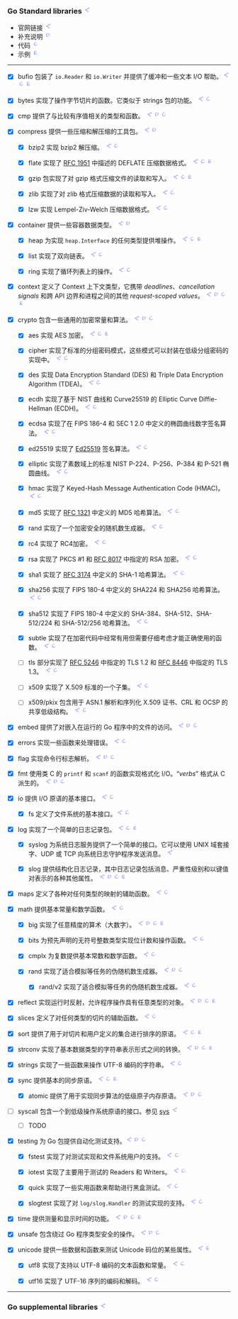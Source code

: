 ### Go Standard libraries     <a href="https://pkg.go.dev/std" target="_blank"><img src="./_rsc/link-src.drawio.png"/></a>

- 官网链接 <img src="./_rsc/link-src.drawio.png"/> 
- 补充说明  <img  src="./_rsc/link-others.drawio.png"/>
- 代码  <img src="./_rsc/link-code.drawio.png"/>
- 示例  <img src="./_rsc/link-exam.drawio.png"/>

---

- [x] bufio 包装了 `io.Reader` 和 `io.Writer` 并提供了缓冲和一些文本 I/O 帮助。<a href="https://pkg.go.dev/bufio" target="_blank"><img src="./_rsc/link-src.drawio.png" 
  id="code"/></a><a href="./bufio/code/bufio_test.go"   ><img src="./_rsc/link-code.drawio.png"   
  id="exam"/></a><a href="bufio/bufio.md#exam"   ><img src="./_rsc/link-exam.drawio.png"  /></a>

- [x] bytes 实现了操作字节切片的函数。它类似于 strings 包的功能。       <a href="https://pkg.go.dev/bytes" target="_blank"><img src="./_rsc/link-src.drawio.png" 
  id="code"/></a><a href="./bytes/code/bytes_test.go"   ><img src="./_rsc/link-code.drawio.png"   /></a>

- [x] cmp 提供了与比较有序值相关的类型和函数。        <a href="https://pkg.go.dev/cmp" target="_blank"><img src="./_rsc/link-src.drawio.png" 
  id="other"/></a><a href="./cmp/cmp.md"  ><img  src="./_rsc/link-others.drawio.png" 
  id="code"/></a><a href="./cmp/code/cmp_test.go"   ><img src="./_rsc/link-code.drawio.png"   /></a>

- [x] compress 提供一些压缩和解压缩的工具包。 <a href="https://pkg.go.dev/compress" target="_blank"><img src="./_rsc/link-src.drawio.png" id="other"/></a><a href="compress/compress.md"  ><img  src="./_rsc/link-others.drawio.png" /></a>
 
  - [x] bzip2 实现 bzip2 解压缩。        <a href="https://pkg.go.dev/compress/bzip2" target="_blank"><img src="./_rsc/link-src.drawio.png" 
  id="code"/></a><a href="compress/code/bzip2_test.go"   ><img src="./_rsc/link-code.drawio.png"   /></a>

  - [x] flate 实现了 [RFC 1951](https://rfc-editor.org/rfc/rfc1951.html) 中描述的 DEFLATE 压缩数据格式。        <a href="https://pkg.go.dev/compress/flate" target="_blank"><img src="./_rsc/link-src.drawio.png" 
  id="code"/></a><a href="compress/code/flate_test.go"   ><img src="./_rsc/link-code.drawio.png"   
  id="exam"/></a><a href="compress/examples/flate_netconnect.go"   ><img src="./_rsc/link-exam.drawio.png"  /></a>
  
  - [x] gzip 包实现了对 gzip 格式压缩文件的读取和写入。        <a href="https://pkg.go.dev/compress/gzip" target="_blank"><img src="./_rsc/link-src.drawio.png" 
  id="code"/></a><a href="compress/code/gzip_test.go"   ><img src="./_rsc/link-code.drawio.png"  
  id="exam"/></a><a href="compress/examples/gzip_httpSend.go"   ><img src="./_rsc/link-exam.drawio.png"  /></a>
  
  - [x] zlib 实现了对 zlib 格式压缩数据的读取和写入。        <a href="https://pkg.go.dev/compress/zlib" target="_blank"><img src="./_rsc/link-src.drawio.png" 
  id="code"/></a><a href="compress/code/zlib_test.go"   ><img src="./_rsc/link-code.drawio.png"   /></a>
  
  - [x] lzw 实现 Lempel-Ziv-Welch 压缩数据格式。      <a href="https://pkg.go.dev/compress/lzw" target="_blank"><img src="./_rsc/link-src.drawio.png" 
  id="code"/></a><a href="compress/code/lzw_test.go"   ><img src="./_rsc/link-code.drawio.png"   /></a>

- [x] container 提供一些容器数据类型。        <a href="https://pkg.go.dev/container" target="_blank"><img src="./_rsc/link-src.drawio.png" 
  id="other"/></a><a href="container/container.md"  ><img  src="./_rsc/link-others.drawio.png" /></a>

  - [x] heap 为实现 `heap.Interface` 的任何类型提供堆操作。        <a href="https://pkg.go.dev/container/heap" target="_blank"><img src="./_rsc/link-src.drawio.png" 
  id="code"/></a><a href="container/code/heap_test.go"   ><img src="./_rsc/link-code.drawio.png" 
  id="exam"/></a><a href="container/container.md#exam"   ><img src="./_rsc/link-exam.drawio.png"  /></a>

  - [x] list 实现了双向链表。        <a href="https://pkg.go.dev/container/list" target="_blank"><img src="./_rsc/link-src.drawio.png" 
  id="code"/></a><a href="container/code/list_test.go"   ><img src="./_rsc/link-code.drawio.png"   /></a>

  - [x] ring 实现了循环列表上的操作。        <a href="https://pkg.go.dev/container/ring" target="_blank"><img src="./_rsc/link-src.drawio.png" 
  id="code"/></a><a href="container/code/ring_test.go"   ><img src="./_rsc/link-code.drawio.png"   /></a>

- [x] context 定义了 Context 上下文类型，它携带 *deadlines*、*cancellation signals* 和跨 API 边界和进程之间的其他 *request-scoped  values*。       <a href="https://pkg.go.dev/context" target="_blank"><img src="./_rsc/link-src.drawio.png" 
  id="other"/></a><a href="./context/context.md"  ><img  src="./_rsc/link-others.drawio.png" 
  id="code"/></a><a href="./context/code/context_test.go"   ><img src="./_rsc/link-code.drawio.png" 
  id="exam"/></a><a href="./context/context.md#exam"   ><img src="./_rsc/link-exam.drawio.png"  /></a>

- [x] crypto 包含一些通用的加密常量和算法。        <a href="https://pkg.go.dev/crypto" target="_blank"><img src="./_rsc/link-src.drawio.png" 
  id="other"/></a><a href="crypto/crypto.md"  ><img  src="./_rsc/link-others.drawio.png" 
  id="code"/></a><a href="crypto/code/crypto_test.go"   ><img src="./_rsc/link-code.drawio.png" 
  /></a>

  - [x] aes 实现 AES 加密。        <a href="https://pkg.go.dev/crypto/aes" target="_blank"><img src="./_rsc/link-src.drawio.png" 
  id="code"/></a><a href="crypto/code/aes_test.go"   ><img src="./_rsc/link-code.drawio.png" 
  id="exam"/></a><a href="./context/context.md#exam"   ><img src="./_rsc/link-exam.drawio.png"    /></a>

  - [x] cipher 实现了标准的分组密码模式，这些模式可以封装在低级分组密码的实现中。        <a href="https://pkg.go.dev/crypto/cipher" target="_blank"><img src="./_rsc/link-src.drawio.png" 
  id="code"/></a><a href="crypto/code/cipher_test.go"   ><img src="./_rsc/link-code.drawio.png"   /></a>

  - [x] des 实现 Data Encryption Standard (DES) 和 Triple Data Encryption Algorithm (TDEA)。        <a href="https://pkg.go.dev/crypto/des" target="_blank"><img src="./_rsc/link-src.drawio.png" 
  id="code"/></a><a href="crypto/code/des_test.go"   ><img src="./_rsc/link-code.drawio.png"   /></a>

  - [x] ecdh 实现了基于 NIST 曲线和 Curve25519 的 Elliptic Curve Diffie-Hellman (ECDH)。       <a href="https://pkg.go.dev/crypto/ecdh" target="_blank"><img src="./_rsc/link-src.drawio.png" 
  id="code"/></a><a href="crypto/code/ecdh_test.go"   ><img src="./_rsc/link-code.drawio.png"   /></a>

  - [x] ecdsa 实现了在 FIPS 186-4 和 SEC 1 2.0 中定义的椭圆曲线数字签名算法。      <a href="https://pkg.go.dev/crypto/ecdsa" target="_blank"><img src="./_rsc/link-src.drawio.png" 
  id="code"/></a><a href="crypto/code/ecdsa_test.go"   ><img src="./_rsc/link-code.drawio.png"   /></a>

  - [x] ed25519 实现了 [Ed25519](https://ed25519.cr.yp.to/) 签名算法。        <a href="https://pkg.go.dev/crypto/ed25519" target="_blank"><img src="./_rsc/link-src.drawio.png" 
  id="code"/></a><a href="crypto/code/ed25519_test.go"   ><img src="./_rsc/link-code.drawio.png"   /></a>

  - [x] elliptic 实现了素数域上的标准 NIST P-224、P-256、P-384 和 P-521 椭圆曲线。        <a href="https://pkg.go.dev/crypto/elliptic" target="_blank"><img src="./_rsc/link-src.drawio.png" 
  id="code"/></a><a href="crypto/code/elliptic_test.go"   ><img src="./_rsc/link-code.drawio.png"   /></a>

  - [x] hmac 实现了 Keyed-Hash Message Authentication Code (HMAC)。       <a href="https://pkg.go.dev/crypto/hmac" target="_blank"><img src="./_rsc/link-src.drawio.png" 
  id="code"/></a><a href="crypto/code/hmac_test.go"   ><img src="./_rsc/link-code.drawio.png"   /></a>

  - [x] md5 实现了 [RFC 1321](https://www.rfc-editor.org/rfc/rfc1321.html) 中定义的 MD5 哈希算法。         <a href="https://pkg.go.dev/crypto/md5" target="_blank"><img src="./_rsc/link-src.drawio.png" 
  id="code"/></a><a href="crypto/code/md5_test.go"   ><img src="./_rsc/link-code.drawio.png"   /></a>

  - [x] rand 实现了一个加密安全的随机数生成器。       <a href="https://pkg.go.dev/crypto/rand" target="_blank"><img src="./_rsc/link-src.drawio.png" 
  id="code"/></a><a href="crypto/code/rand_test.go"   ><img src="./_rsc/link-code.drawio.png"   /></a>

  - [x] rc4 实现了 RC4加密。        <a href="https://pkg.go.dev/crypto/rc4" target="_blank"><img src="./_rsc/link-src.drawio.png" 
  id="code"/></a><a href="crypto/code/rc4_test.go"   ><img src="./_rsc/link-code.drawio.png"   /></a>

  - [x] rsa 实现了 PKCS #1 和 [RFC 8017](https://www.rfc-editor.org/rfc/rfc8017.html) 中指定的 RSA 加密。       <a href="https://pkg.go.dev/crypto/rsa" target="_blank"><img src="./_rsc/link-src.drawio.png" 
  id="code"/></a><a href="crypto/code/rsa_test.go"   ><img src="./_rsc/link-code.drawio.png"   /></a>

  - [x] sha1 实现了 [RFC 3174](https://www.rfc-editor.org/rfc/rfc3174.html) 中定义的 SHA-1 哈希算法。        <a href="https://pkg.go.dev/crypto/sha1" target="_blank"><img src="./_rsc/link-src.drawio.png" 
  id="code"/></a><a href="crypto/code/sha1_test.go"   ><img src="./_rsc/link-code.drawio.png"   /></a>

  - [x] sha256 实现了 FIPS 180-4 中定义的 SHA224 和 SHA256 哈希算法。        <a href="https://pkg.go.dev/crypto/sha256" target="_blank"><img src="./_rsc/link-src.drawio.png" 
  id="code"/></a><a href="crypto/code/sha256_test.go"   ><img src="./_rsc/link-code.drawio.png"   /></a>

  - [x] sha512 实现了 FIPS 180-4 中定义的 SHA-384、SHA-512、SHA-512/224 和 SHA-512/256 哈希算法。        <a href="https://pkg.go.dev/crypto/sha512" target="_blank"><img src="./_rsc/link-src.drawio.png" 
  id="code"/></a><a href="crypto/code/sha512_test.go"   ><img src="./_rsc/link-code.drawio.png"   /></a>

  - [x] subtle 实现了在加密代码中经常有用但需要仔细考虑才能正确使用的函数。        <a href="https://pkg.go.dev/crypto/subtle" target="_blank"><img src="./_rsc/link-src.drawio.png" 
  id="code"/></a><a href="crypto/code/subtle_test.go"   ><img src="./_rsc/link-code.drawio.png"   /></a>

  - [ ] tls 部分实现了 [RFC 5246](https://www.rfc-editor.org/rfc/rfc5246.html) 中指定的 TLS 1.2 和 [RFC 8446](https://www.rfc-editor.org/rfc/rfc8446.html) 中指定的 TLS 1.3。      <a href="https://pkg.go.dev/crypto/tls" target="_blank"><img src="./_rsc/link-src.drawio.png" 
  id="code"/></a><a href="crypto/code/tls_test.go"   ><img src="./_rsc/link-code.drawio.png"   /></a>

  - [ ] x509 实现了 X.509 标准的一个子集。        <a href="https://pkg.go.dev/crypto/x509" target="_blank"><img src="./_rsc/link-src.drawio.png" 
  id="code"/></a><a href="crypto/code/x509_test.go"   ><img src="./_rsc/link-code.drawio.png"   /></a>

  - [ ] x509/pkix 包含用于 ASN.1 解析和序列化 X.509 证书、CRL 和 OCSP 的共享低级结构。        <a href="https://pkg.go.dev/crypto/x509/pkix" target="_blank"><img src="./_rsc/link-src.drawio.png" 
  id="code"/></a><a href="crypto/code/pkix_test.go"   ><img src="./_rsc/link-code.drawio.png"   /></a>

- [x] embed 提供了对嵌入在运行的 Go 程序中的文件的访问。      <a href="https://pkg.go.dev/embed" target="_blank"><img src="./_rsc/link-src.drawio.png" 
  id="other"/></a><a href="./embed/embed.md"  ><img  src="./_rsc/link-others.drawio.png" 
  id="code"/></a><a href="./embed/code/embed_test.go"   ><img src="./_rsc/link-code.drawio.png"   /></a>

- [x] errors 实现一些函数来处理错误。       <a href="https://pkg.go.dev/errors" target="_blank"><img src="./_rsc/link-src.drawio.png" 
  id="code"/></a><a href="./errors/code/errors_test.go"   ><img src="./_rsc/link-code.drawio.png" 
  /></a>

- [x] flag 实现命令行标志解析。     <a href="https://pkg.go.dev/flag" target="_blank"><img src="./_rsc/link-src.drawio.png" 
  id="other"/></a><a href="./flag/flag.md"  ><img  src="./_rsc/link-others.drawio.png" 
  id="code"/></a><a href="./flag/code/flag_test.go"   ><img src="./_rsc/link-code.drawio.png"   /></a>

- [x] fmt 使用类 C 的 `printf` 和 `scanf` 的函数实现格式化 I/O。“*verbs*” 格式从 C 派生的。       <a href="https://pkg.go.dev/" target="_blank"><img src="./_rsc/link-src.drawio.png" 
  id="other"/></a><a href="./fmt/fmt.md"  ><img  src="./_rsc/link-others.drawio.png" 
  id="code"/></a><a href="./fmt/code/fmt_test.go"><img src="./_rsc/link-code.drawio.png"   /></a>


- [x] io 提供 I/O 原语的基本接口。       <a href="https://pkg.go.dev/io" target="_blank"><img src="./_rsc/link-src.drawio.png" 
  id="code"/></a><a href="./io/code/io_test.go"   ><img src="./_rsc/link-code.drawio.png" 
  /></a>

  - [x] fs 定义了文件系统的基本接口。<a href="https://pkg.go.dev/io/fs" target="_blank"><img src="./_rsc/link-src.drawio.png" 
  id="code"/></a><a href="./io/code/fs_test.go"   ><img src="./_rsc/link-code.drawio.png"   /></a>

- [x] log 实现了一个简单的日志记录包。       <a href="https://pkg.go.dev/log" target="_blank"><img src="./_rsc/link-src.drawio.png" 
  id="code"/></a><a href="./log/code/log_test.go"   ><img src="./_rsc/link-code.drawio.png" 
  id="exam"/></a><a href="./log/log.md#exam.md"   ><img src="./_rsc/link-exam.drawio.png"  /></a>

  - [x] syslog 为系统日志服务提供了一个简单的接口。它可以使用 UNIX 域套接字、UDP 或 TCP 向系统日志守护程序发送消息。       <a href="https://pkg.go.dev/log/syslog"  target="_blank"><img src="./_rsc/link-src.drawio.png" /></a>

  - [x] slog 提供结构化日志记录，其中日志记录包括消息、严重性级别和以键值对表示的各种其他属性。       <a href="https://pkg.go.dev/log/slog" target="_blank"><img src="./_rsc/link-src.drawio.png" 
  id="other"/></a><a href="./log/slog.md"  ><img  src="./_rsc/link-others.drawio.png" 
  id="code"/></a><a href="./log/code/slog_test.go"   ><img src="./_rsc/link-code.drawio.png" 
  id="exam"/></a><a href="./log/slog.md#exam"   ><img src="./_rsc/link-exam.drawio.png"  /></a>

- [x] maps 定义了各种对任何类型的映射的辅助函数。      <a href="https://pkg.go.dev/maps"  target="_blank"><img src="./_rsc/link-src.drawio.png" 
  id="code"/></a><a href="./maps/code/maps_test.go"   ><img src="./_rsc/link-code.drawio.png"   /></a>

- [x] math 提供基本常量和数学函数。        <a href="https://pkg.go.dev/math" target="_blank"><img src="./_rsc/link-src.drawio.png" 
  id="code"/></a><a href="./math/code/math_test.go"   ><img src="./_rsc/link-code.drawio.png"   /></a>

  - [x] big 实现了任意精度的算术（大数字）。        <a href="https://pkg.go.dev/math/big" target="_blank"><img src="./_rsc/link-src.drawio.png" 
  id="other"/></a><a href="./math/big.md"  ><img  src="./_rsc/link-others.drawio.png" 
  id="code"/></a><a href="./math/code/big_test.go"   ><img src="./_rsc/link-code.drawio.png" 
  id="exam"/></a><a href="./math/big.md#exam"   ><img src="./_rsc/link-exam.drawio.png"  /></a>

  - [x] bits 为预先声明的无符号整数类型实现位计数和操作函数。        <a href="https://pkg.go.dev/math/bits" target="_blank"><img src="./_rsc/link-src.drawio.png" 
  id="code"/></a><a href="./math/code/bits_test.go"   ><img src="./_rsc/link-code.drawio.png"   /></a>

  - [x] cmplx 为复数提供基本常数和数学函数。        <a href="https://pkg.go.dev/math/cmplx" target="_blank"><img src="./_rsc/link-src.drawio.png" 
  id="code"/></a><a href="./math/code/cmplx_test.go"   ><img src="./_rsc/link-code.drawio.png"   /></a>

  - [x] rand 实现了适合模拟等任务的伪随机数生成器。       <a href="https://pkg.go.dev/math/rand" target="_blank"><img src="./_rsc/link-src.drawio.png" 
  id="other"/></a><a href="./math/rand.md"  ><img  src="./_rsc/link-others.drawio.png" 
  id="code"/></a><a href="./math/code/rand_test.go"   ><img src="./_rsc/link-code.drawio.png"   /></a>
      - [x] rand/v2 实现了适合模拟等任务的伪随机数生成器。       <a href="https://pkg.go.dev/math/rand/v2" target="_blank"><img src="./_rsc/link-src.drawio.png" 
  id="code"/></a><a href="./math/code/randv2_test.go"   ><img src="./_rsc/link-code.drawio.png"   /></a>

<!-- TODO -------------------------------------------------------------------------------------------------------------------->

- [x] reflect 实现运行时反射，允许程序操作具有任意类型的对象。        <a href="https://pkg.go.dev/reflect" target="_blank"><img src="./_rsc/link-src.drawio.png" 
  id="other"/></a><a href="reflect/reflect.md"  ><img  src="./_rsc/link-others.drawio.png" 
  id="code"/></a><a href="./reflect/code/reflect_test.go"   ><img src="./_rsc/link-code.drawio.png" 
  id="exam"/></a><a href="reflect/reflect.md#exam"   ><img src="./_rsc/link-exam.drawio.png"  /></a>

- [x] slices 定义了对任何类型的切片的辅助函数。      <a href="https://pkg.go.dev/slices"  target="_blank"><img src="./_rsc/link-src.drawio.png" 
  id="code"/></a><a href="./slices/code/slices_test.go"   ><img src="./_rsc/link-code.drawio.png"   /></a>

- [x] sort 提供了用于对切片和用户定义的集合进行排序的原语。       <a href="https://pkg.go.dev/sort" target="_blank"><img src="./_rsc/link-src.drawio.png" 
  id="code"/></a><a href="sort/code/sort_test.go"   ><img src="./_rsc/link-code.drawio.png" 
  id="exam"/></a><a href="sort/sort.md#exam"   ><img src="./_rsc/link-exam.drawio.png"  /></a>


- [x] strconv 实现了基本数据类型的字符串表示形式之间的转换。        <a href="https://pkg.go.dev/strconv" target="_blank"><img src="./_rsc/link-src.drawio.png" 
  id="other"/></a><a href="./strconv/strconv.md"  ><img  src="./_rsc/link-others.drawio.png" 
  id="code"/></a><a href="./strconv/code/strconv_test.go"   ><img src="./_rsc/link-code.drawio.png"
  id="exam"/></a><a href="strconv/strconv.md#exam"   ><img src="./_rsc/link-exam.drawio.png"  /></a>



- [x] strings 实现了一些函数来操作 UTF-8 编码的字符串。      <a href="https://pkg.go.dev/strings "  target="_blank"><img src="./_rsc/link-src.drawio.png" 
  id="code"/></a><a href="./strings/strings.md"   ><img src="./_rsc/link-code.drawio.png"   /></a>

- [x] sync 提供基本的同步原语。        <a href="https://pkg.go.dev/sync" target="_blank"><img src="./_rsc/link-src.drawio.png" 
  id="code"/></a><a href="./sync/code/sync_test.go"   ><img src="./_rsc/link-code.drawio.png" 
  id="exam"/></a><a href="./sync/sync.md#exam"   ><img src="./_rsc/link-exam.drawio.png"  /></a>

  - [x] atomic 提供了用于实现同步算法的低级原子内存原语。        <a href="https://pkg.go.dev/sync/atomic" target="_blank"><img src="./_rsc/link-src.drawio.png" 
  id="other"/></a><a href="./sync/atomic.md"  ><img  src="./_rsc/link-others.drawio.png" 
  id="code"/></a><a href="./sync/code/atomic_test.go"   ><img src="./_rsc/link-code.drawio.png"   /></a>

- [ ] syscall 包含一个到低级操作系统原语的接口。参见 [sys](../_03_Go%20thrid-party/sys/sys.md)       <a href="https://pkg.go.dev/syscall" target="_blank"><img src="./_rsc/link-src.drawio.png" /></a>

  - [ ] TODO


- [x] testing 为 Go 包提供自动化测试支持。<a href="https://pkg.go.dev/testing" target="_blank"><img src="./_rsc/link-src.drawio.png" 
  id="other"/></a><a href="./testing/testing.md"  ><img  src="./_rsc/link-others.drawio.png" 
  id="code"/></a><a href="./testing/code/testing_test.go"   ><img src="./_rsc/link-code.drawio.png"   /></a>
  
  - [x] fstest 实现了对测试实现和文件系统用户的支持。      <a href="https://pkg.go.dev/testing/fstest" target="_blank"><img src="./_rsc/link-src.drawio.png" 
  id="code"/></a><a href="./testing/code/fstest_test.go"   ><img src="./_rsc/link-code.drawio.png"   /></a>
  
  - [x] iotest 实现了主要用于测试的 Readers 和 Writers。        <a href="https://pkg.go.dev/testing/iotest" target="_blank"><img src="./_rsc/link-src.drawio.png" 
  id="code"/></a><a href="./testing/code/iotest_test.go"   ><img src="./_rsc/link-code.drawio.png"   /></a>

  - [x] quick 实现了一些实用函数来帮助进行黑盒测试。        <a href="https://pkg.go.dev/testing/quick" target="_blank"><img src="./_rsc/link-src.drawio.png" 
  id="code"/></a><a href="./testing/code/quick_test.go"   ><img src="./_rsc/link-code.drawio.png"   /></a>

  - [x] slogtest 实现了对 `log/slog.Handler` 的测试实现的支持。       <a href="https://pkg.go.dev/testing/slogtest" target="_blank"><img src="./_rsc/link-src.drawio.png" 
  id="code"/></a><a href="./testing/code/slogtest_test.go"   ><img src="./_rsc/link-code.drawio.png"   /></a>


- [x] time 提供测量和显示时间的功能。      <a href="https://pkg.go.dev/time" target="_blank"><img src="./_rsc/link-src.drawio.png" 
  id="other"/></a><a href="./time/time.md"  ><img  src="./_rsc/link-others.drawio.png" 
  id="code"/></a><a href="./time/code/time_test.go"   ><img src="./_rsc/link-code.drawio.png" 
  id="exam"/></a><a href="./time/time.md#exam"   ><img src="./_rsc/link-exam.drawio.png"  /></a>


- [x] unsafe 包含绕过 Go 程序类型安全的操作。       <a href="https://pkg.go.dev/unsafe" target="_blank"><img src="./_rsc/link-src.drawio.png" 
  id="other"/></a><a href="./unsafe/unsafe.md"  ><img  src="./_rsc/link-others.drawio.png" 
  id="code"/></a><a href="./unsafe/code/unsafe_test.go"   ><img src="./_rsc/link-code.drawio.png"   /></a>

- [x] unicode 提供一些数据和函数来测试 Unicode 码位的某些属性。      <a href="https://pkg.go.dev/unicode" target="_blank"><img src="./_rsc/link-src.drawio.png" 
  id="exam"/></a><a href="./unicode/code/unicode_test.go"   ><img src="./_rsc/link-exam.drawio.png"  /></a>
  
  - [x] utf8 实现了支持以 UTF-8 编码的文本函数和常量。     <a href="https://pkg.go.dev/unicode/utf8" target="_blank"><img src="./_rsc/link-src.drawio.png" 
  id="code"/></a><a href="./unicode/code/utf8_test.go"   ><img src="./_rsc/link-code.drawio.png"   /></a>

  - [x] utf16 实现了 UTF-16 序列的编码和解码。       <a href="https://pkg.go.dev/unicode/utf16" target="_blank"><img src="./_rsc/link-src.drawio.png" 
  id="code"/></a><a href="./unicode/code/utf16_test.go"   ><img src="./_rsc/link-code.drawio.png"   /></a>

<!-- TODO -------------------------------------------------------------------------------------------------------------------->

<!-- 

- [ ]         <a href="https://pkg.go.dev/#" target="_blank"><img src="./_rsc/link-src.drawio.png" 
  id="other"/></a><a href="#"  ><img  src="./_rsc/link-others.drawio.png" 
  id="code"/></a><a href="#"   ><img src="./_rsc/link-code.drawio.png" 
  id="exam"/></a><a href="#exam"   ><img src="./_rsc/link-exam.drawio.png"
  /></a>

--> 



---
### Go supplemental libraries       <a href="https://pkg.go.dev/std" target="_blank"><img src="./_rsc/link-src.drawio.png"/></a>
